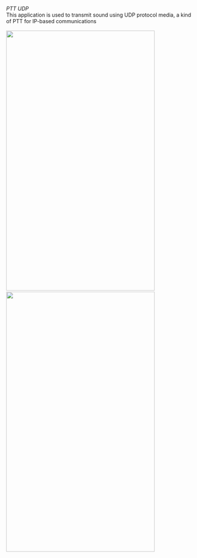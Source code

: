 *PTT UDP*
<br>
This application is used to transmit sound using UDP protocol media, a kind of PTT for IP-based communications
<br><br>
<img src="https://github.com/esacutezip/pttUDP/assets/12604758/526961fe-9ff0-40c8-a5c7-f5db0059af36" width="400" height="700" /> &nbsp;&nbsp;&nbsp;
<img src="https://github.com/esacutezip/pttUDP/assets/12604758/6c2bb6a8-35d0-4ecb-921e-97e715e9ffcd" width="400" height="700" />

